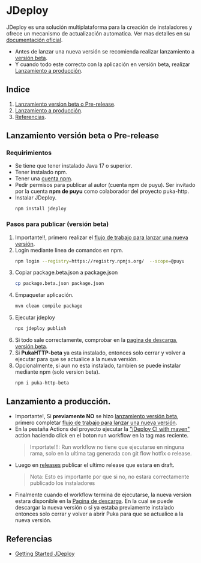 # JDeploy

JDeploy es una solución multiplataforma para la creación de instaladores y ofrece un
mecanismo de actualización automatica. Ver mas detalles en su [documentación oficial](https://www.jdeploy.com/docs/manual/#_getting_started).

* Antes de lanzar una nueva versión se recomienda realizar lanzamiento a [versión beta](#lanzamiento-versión-beta-o-pre-release).
* Y cuando todo este correcto con la aplicación en versión beta, realizar [Lanzamiento a producción](#lanzamiento-a-producción).


## Indice

1. [Lanzamiento version beta o Pre-release](#lanzamiento-versión-beta-o-pre-release).
2. [Lanzamiento a producción](#lanzamiento-a-producción).
3. [Referencias](#referencias).

## Lanzamiento versión beta o Pre-release

### Requirimientos
* Se tiene que tener instalado Java 17 o superior.
* Tener instalado npm.
* Tener una [cuenta npm](https://www.npmjs.com/signup).
* Pedir permisos para publicar al autor (cuenta npm de puyu).
  Ser invitado por la cuenta **npm de puyu** como colaborador del proyecto puka-http.
* Instalar JDeploy.
   ```bash
   npm install jdeploy
   ```

### Pasos para publicar (versión beta)
1. Importante!!, primero realizar el [flujo de trabajo para lanzar una nueva versión](/README.md#preparar-una-nueva-versión).
2. Login mediante linea de comandos en npm.
   ```bash
   npm login --registry=https://registry.npmjs.org/  --scope=@puyu    
   ```
3. Copiar package.beta.json a package.json
   ```bash
   cp package.beta.json package.json
   ```
4. Empaquetar aplicación.
   ```bash
   mvn clean compile package
   ```
5. Ejecutar jdeploy
   ```bash
   npx jdeploy publish
   ```
6. Si todo sale correctamente, comprobar en la [pagina de descarga, versión beta](https://www.jdeploy.com/~puka-http-beta).
7. Si **PukaHTTP-beta** ya esta instalado, entonces solo cerrar y volver a ejecutar para que se actualice a la nueva versión.
8. Opcionalmente, si aun no esta instalado, tambien se puede instalar mediante npm (solo version beta).
   ```bash
   npm i puka-http-beta
   ```

## Lanzamiento a producción.
* Importante!, Si **previamente NO** se hizo [lanzamiento versión beta](#lanzamiento-versión-beta-o-pre-release), primero completar [flujo de trabajo para lanzar una nueva versión](/README.md#preparar-una-nueva-versión).
* En la pestaña Actions del proyecto ejecutar la ["jDeploy CI with maven"](https://github.com/puyu-pe/puka-http/actions/workflows/jdeploy-manual.yml) action
  haciendo click en el boton run workflow en la tag mas reciente.
  > Importate!!!: Run workflow no tiene que ejecutarse en ninguna rama, solo en la ultima tag
  > generada con git flow hotfix o release.
* Luego en [releases](https://github.com/puyu-pe/puka-http/releases) publicar el ultimo release que estara en draft.
  > Nota: Esto es importante por que si no, no estara correctamente publicado los instaladores
* Finalmente cuando el workflow termina de ejecutarse, la nueva version estara disponible en la [Pagina de descarga](https://www.jdeploy.com/gh/puyu-pe/puka-http).
En la cual se puede descargar la nueva versión o si ya estaba previamente instalado entonces solo cerrar y volver a abrir Puka 
para que se actualice a la nueva versión.


## Referencias
* [Getting Started JDeploy](https://www.jdeploy.com/docs/manual/#_getting_started)
